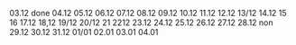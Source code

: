 03.12 done
04.12
05.12
06.12
07.12
08.12
09.12
10.12
11.12
12.12
13/12
14.12
15
16
17.12
18,12
19/12
20/12
21
2212
23.12
24.12
25.12
26.12
27.12
28.12 non
29.12
30.12
31.12
01/01
02.01
03.01
04.01
